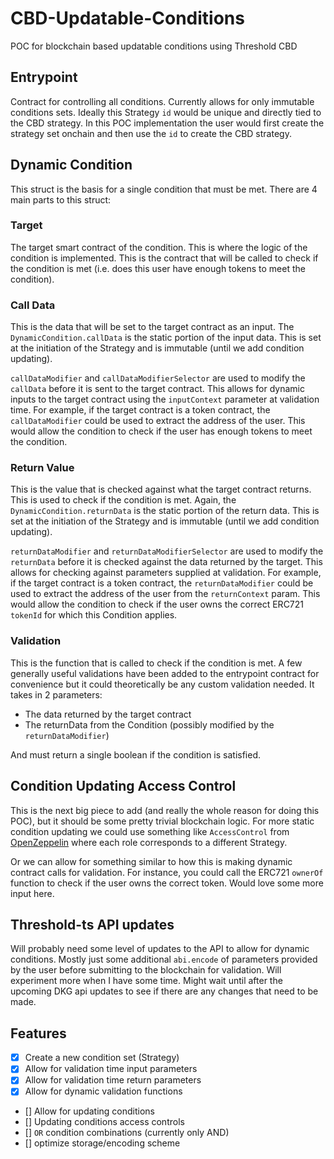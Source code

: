 # CBD-Updatable-Conditions

POC for blockchain based updatable conditions using Threshold CBD

## Entrypoint

Contract for controlling all conditions. Currently allows for only immutable conditions sets. Ideally this Strategy `id` would be unique and directly tied to the CBD strategy. In this POC implementation the user would first create the strategy set onchain and then use the `id` to create the CBD strategy.

## Dynamic Condition

This struct is the basis for a single condition that must be met. There are 4 main parts to this struct:

### Target

The target smart contract of the condition. This is where the logic of the condition is implemented. This is the contract that will be called to check if the condition is met (i.e. does this user have enough tokens to meet the condition).

### Call Data

This is the data that will be set to the target contract as an input. The `DynamicCondition.callData` is the static portion of the input data. This is set at the initiation of the Strategy and is immutable (until we add condition updating).

`callDataModifier` and `callDataModifierSelector` are used to modify the `callData` before it is sent to the target contract. This allows for dynamic inputs to the target contract using the `inputContext` parameter at validation time. For example, if the target contract is a token contract, the `callDataModifier` could be used to extract the address of the user. This would allow the condition to check if the user has enough tokens to meet the condition.

### Return Value

This is the value that is checked against what the target contract returns. This is used to check if the condition is met. Again, the `DynamicCondition.returnData` is the static portion of the return data. This is set at the initiation of the Strategy and is immutable (until we add condition updating).

`returnDataModifier` and `returnDataModifierSelector` are used to modify the `returnData` before it is checked against the data returned by the target. This allows for checking against parameters supplied at validation. For example, if the target contract is a token contract, the `returnDataModifier` could be used to extract the address of the user from the `returnContext` param. This would allow the condition to check if the user owns the correct ERC721 `tokenId` for which this Condition applies.

### Validation

This is the function that is called to check if the condition is met. A few generally useful validations have been added to the entrypoint contract for convenience but it could theoretically be any custom validation needed. It takes in 2 parameters:

- The data returned by the target contract
- The returnData from the Condition (possibly modified by the `returnDataModifier`)

And must return a single boolean if the condition is satisfied.

## Condition Updating Access Control

This is the next big piece to add (and really the whole reason for doing this POC), but it should be some pretty trivial blockchain logic. For more static condition updating we could use something like `AccessControl` from [OpenZeppelin](https://github.com/OpenZeppelin/openzeppelin-contracts/blob/7e814a3074baa921db584c180ff6e300cdec8735/contracts/access/AccessControl.sol) where each role corresponds to a different Strategy. 

Or we can allow for something similar to how this is making dynamic contract calls for validation. For instance, you could call the ERC721 `ownerOf` function to check if the user owns the correct token. Would love some more input here.

## Threshold-ts API updates

Will probably need some level of updates to the API to allow for dynamic conditions. Mostly just some additional `abi.encode` of parameters provided by the user before submitting to the blockchain for validation. Will experiment more when I have some time. Might wait until after the upcoming DKG api updates to see if there are any changes that need to be made.

## Features

- [x] Create a new condition set (Strategy)
- [x] Allow for validation time input parameters
- [x] Allow for validation time return parameters
- [x] Allow for dynamic validation functions
- [] Allow for updating conditions
- [] Updating conditions access controls
- [] `OR` condition combinations (currently only AND)
- [] optimize storage/encoding scheme
